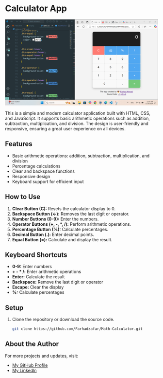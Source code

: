 # Calculator App

![Calculator Screenshot](https://github.com/Farhadzafar/Math-Calculator/blob/main/Screenshot.png)

This is a simple and modern calculator application built with HTML, CSS, and JavaScript. It supports basic arithmetic operations such as addition, subtraction, multiplication, and division. The design is user-friendly and responsive, ensuring a great user experience on all devices.

## Features

- Basic arithmetic operations: addition, subtraction, multiplication, and division
- Percentage calculations
- Clear and backspace functions
- Responsive design
- Keyboard support for efficient input

## How to Use

1. **Clear Button (C):** Resets the calculator display to 0.
2. **Backspace Button (←):** Removes the last digit or operator.
3. **Number Buttons (0-9):** Enter the numbers.
4. **Operator Buttons (+, -, \*, /):** Perform arithmetic operations.
5. **Percentage Button (%):** Calculate percentages.
6. **Decimal Button (.):** Enter decimal points.
7. **Equal Button (=):** Calculate and display the result.

## Keyboard Shortcuts

- **0-9:** Enter numbers
- **+ - \* /:** Enter arithmetic operations
- **Enter:** Calculate the result
- **Backspace:** Remove the last digit or operator
- **Escape:** Clear the display
- **%:** Calculate percentages

## Setup

1. Clone the repository or download the source code.
   ```bash
   git clone https://github.com/Farhadzafar/Math-Calculator.git
   ```

## About the Author

For more projects and updates, visit:

- [My GitHub Profile](https://github.com/Farhadzafar)
- [My LinkedIn](https://www.linkedin.com/in/farhad-zafari-285551279/)

